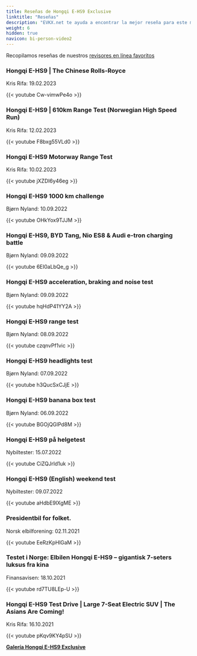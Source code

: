```yaml
---
title: Reseñas de Hongqi E-HS9 Exclusive
linktitle: "Reseñas"
description: "EVKX.net te ayuda a encontrar la mejor reseña para este modelo."
weight: 6
hidden: true
navicon: bi-person-video2
---
```

Recopilamos reseñas de nuestros [revisores en línea favoritos](../../../../../guides/evreviewers/)

<div class="container text-center shadow p-2 pe-4 mb-5 bg-body-tertiary rounded border">
<h3>Hongqi E-HS9 | The Chinese Rolls-Royce</h3>
<p>Kris Rifa: 19.02.2023</p>

{{< youtube Cw-vimwPe4o >}}

</div>
<div class="container text-center shadow p-2 pe-4 mb-5 bg-body-tertiary rounded border">
<h3>Hongqi E-HS9 | 610km Range Test (Norwegian High Speed Run)</h3>
<p>Kris Rifa: 12.02.2023</p>

{{< youtube F8bxg55VLd0 >}}

</div>
<div class="container text-center shadow p-2 pe-4 mb-5 bg-body-tertiary rounded border">
<h3>Hongqi E-HS9 Motorway Range Test</h3>
<p>Kris Rifa: 10.02.2023</p>

{{< youtube jXZDI6y46eg >}}

</div>
<div class="container text-center shadow p-2 pe-4 mb-5 bg-body-tertiary rounded border">
<h3>Hongqi E-HS9 1000 km challenge</h3>
<p>Bjørn Nyland: 10.09.2022</p>

{{< youtube OHkYox9TJJM >}}

</div>
<div class="container text-center shadow p-2 pe-4 mb-5 bg-body-tertiary rounded border">
<h3>Hongqi E-HS9, BYD Tang, Nio ES8 & Audi e-tron charging battle</h3>
<p>Bjørn Nyland: 09.09.2022</p>

{{< youtube 6EI0aLbQe_g >}}

</div>
<div class="container text-center shadow p-2 pe-4 mb-5 bg-body-tertiary rounded border">
<h3>Hongqi E-HS9 acceleration, braking and noise test</h3>
<p>Bjørn Nyland: 09.09.2022</p>

{{< youtube hqHdP41YY2A >}}

</div>
<div class="container text-center shadow p-2 pe-4 mb-5 bg-body-tertiary rounded border">
<h3>Hongqi E-HS9 range test</h3>
<p>Bjørn Nyland: 08.09.2022</p>

{{< youtube czqnvPf1vic >}}

</div>
<div class="container text-center shadow p-2 pe-4 mb-5 bg-body-tertiary rounded border">
<h3>Hongqi E-HS9 headlights test</h3>
<p>Bjørn Nyland: 07.09.2022</p>

{{< youtube h3QucSxCJjE >}}

</div>
<div class="container text-center shadow p-2 pe-4 mb-5 bg-body-tertiary rounded border">
<h3>Hongqi E-HS9 banana box test</h3>
<p>Bjørn Nyland: 06.09.2022</p>

{{< youtube BGOjQGlPd8M >}}

</div>
<div class="container text-center shadow p-2 pe-4 mb-5 bg-body-tertiary rounded border">
<h3>Hongqi E-HS9 på helgetest</h3>
<p>Nybiltester: 15.07.2022</p>

{{< youtube CiZQJrld1uk >}}

</div>
<div class="container text-center shadow p-2 pe-4 mb-5 bg-body-tertiary rounded border">
<h3>Hongqi E-HS9 (English) weekend test</h3>
<p>Nybiltester: 09.07.2022</p>

{{< youtube aHdbE9lXgME >}}

</div>
<div class="container text-center shadow p-2 pe-4 mb-5 bg-body-tertiary rounded border">
<h3>Presidentbil for folket.</h3>
<p>Norsk elbilforening: 02.11.2021</p>

{{< youtube EeRzKpHlGaM >}}

</div>
<div class="container text-center shadow p-2 pe-4 mb-5 bg-body-tertiary rounded border">
<h3>Testet i Norge: Elbilen Hongqi E-HS9 – gigantisk 7-seters luksus fra kina</h3>
<p>Finansavisen: 18.10.2021</p>

{{< youtube rd7TU8LEp-U >}}

</div>
<div class="container text-center shadow p-2 pe-4 mb-5 bg-body-tertiary rounded border">
<h3>Hongqi E-HS9 Test Drive | Large 7-Seat Electric SUV | The Asians Are Coming!</h3>
<p>Kris Rifa: 16.10.2021</p>

{{< youtube pKqv9KY4pSU >}}

</div>
<div class="mt-3 mb-3">
<a href="../gallery/" class="text-decoration-none text-black">
<strong><i class="bi-arrow-left"></i>Galería  </strong>
</a>
<a href="../" class="text-decoration-none text-black float-end">
<strong>Hongqi E-HS9 Exclusive <i class="bi-arrow-right"></i></strong>
</a>
</div>
